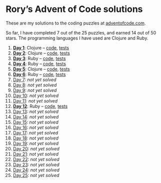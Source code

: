# Rory’s Advent of Code solutions

These are my solutions to the coding puzzles at [adventofcode.com](http://adventofcode.com/).

So far, I have completed 7 out of the 25 puzzles, and earned 14 out of 50 stars. The programming languages I have used are Clojure and Ruby.

1. **[Day 1](http://adventofcode.com/day/1)**: Clojure – [code](https://github.com/roryokane/advent-of-code-solutions/blob/master/advent-of-code-day-1/src/advent_of_code_day_1/core.clj), [tests](https://github.com/roryokane/advent-of-code-solutions/blob/master/advent-of-code-day-1/test/advent_of_code_day_1/core_test.clj)
1. **[Day 2](http://adventofcode.com/day/2)**: Clojure – [code](https://github.com/roryokane/advent-of-code-solutions/blob/master/advent-of-code-day-2/src/advent_of_code_day_2/core.clj), [tests](https://github.com/roryokane/advent-of-code-solutions/blob/master/advent-of-code-day-2/test/advent_of_code_day_2/core_test.clj)
1. **[Day 3](http://adventofcode.com/day/3)**: Ruby – [code](https://github.com/roryokane/advent-of-code-solutions/blob/master/advent-of-code-day-3/lib/main.rb), [tests](https://github.com/roryokane/advent-of-code-solutions/blob/master/advent-of-code-day-3/test/main_test.rb)
1. **[Day 4](http://adventofcode.com/day/4)**: Ruby – [code](https://github.com/roryokane/advent-of-code-solutions/blob/master/advent-of-code-day-4/lib/main.rb), [tests](https://github.com/roryokane/advent-of-code-solutions/blob/master/advent-of-code-day-4/test/main_test.rb)
1. **[Day 5](http://adventofcode.com/day/5)**: Clojure – [code](https://github.com/roryokane/advent-of-code-solutions/blob/master/advent-of-code-day-5/src/advent_of_code_day_5/core.clj), [tests](https://github.com/roryokane/advent-of-code-solutions/blob/master/advent-of-code-day-5/test/advent_of_code_day_5/core_test.clj)
1. **[Day 6](http://adventofcode.com/day/6)**: Ruby – [code](https://github.com/roryokane/advent-of-code-solutions/blob/master/advent-of-code-day-6/lib/main.rb), [tests](https://github.com/roryokane/advent-of-code-solutions/blob/master/advent-of-code-day-6/test/main_test.rb)
1. [Day 7](http://adventofcode.com/day/7): *not yet solved*
1. [Day 8](http://adventofcode.com/day/8): *not yet solved*
1. [Day 9](http://adventofcode.com/day/9): *not yet solved*
1. [Day 10](http://adventofcode.com/day/10): *not yet solved*
1. [Day 11](http://adventofcode.com/day/11): *not yet solved*
1. **[Day 12](http://adventofcode.com/day/12)**: Ruby – [code](https://github.com/roryokane/advent-of-code-solutions/blob/master/advent-of-code-day-12/lib/main.rb), [tests](https://github.com/roryokane/advent-of-code-solutions/blob/master/advent-of-code-day-12/test/main_test.rb)
1. [Day 13](http://adventofcode.com/day/13): *not yet solved*
1. [Day 14](http://adventofcode.com/day/14): *not yet solved*
1. [Day 15](http://adventofcode.com/day/15): *not yet solved*
1. [Day 16](http://adventofcode.com/day/16): *not yet solved*
1. [Day 17](http://adventofcode.com/day/17): *not yet solved*
1. [Day 18](http://adventofcode.com/day/18): *not yet solved*
1. [Day 19](http://adventofcode.com/day/19): *not yet solved*
1. [Day 20](http://adventofcode.com/day/20): *not yet solved*
1. [Day 21](http://adventofcode.com/day/21): *not yet solved*
1. [Day 22](http://adventofcode.com/day/22): *not yet solved*
1. [Day 23](http://adventofcode.com/day/23): *not yet solved*
1. [Day 24](http://adventofcode.com/day/24): *not yet solved*
1. [Day 25](http://adventofcode.com/day/25): *not yet solved*
